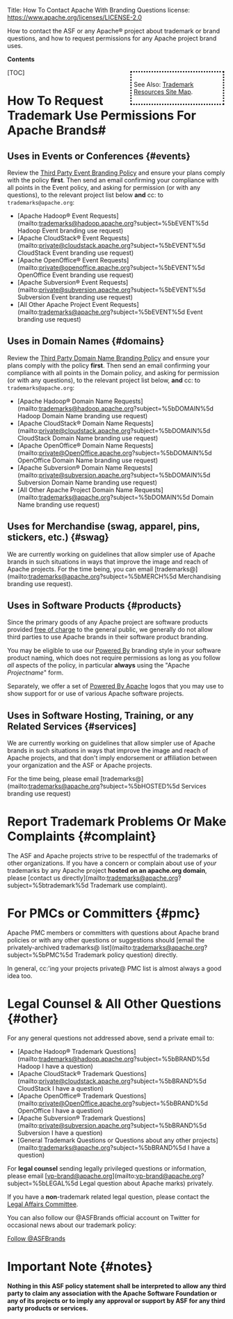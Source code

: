Title: How To Contact Apache With Branding Questions
license: https://www.apache.org/licenses/LICENSE-2.0

How to contact the ASF or any Apache&reg; project about trademark or brand questions, and how 
to request permissions for any Apache project brand uses.

**Contents**

<div class=".pull-right" style="float:right; border-style:dotted; width:200px; padding:5px; margin:5px">

See Also: [Trademark Resources Site Map][resources].

</div>

[TOC]

# How To Request Trademark Use Permissions For Apache Brands#

## Uses in Events or Conferences  {#events}

Review the [Third Party Event Branding Policy][events] and ensure your 
plans comply with the policy **first**.  Then send an email confirming 
your compliance with all points in the Event policy, and asking for 
permission (or with any questions), to the relevant project list 
below **and** cc: to `trademarks@apache.org`:

- [Apache Hadoop&reg; Event Requests](mailto:trademarks@hadoop.apache.org?subject=%5bEVENT%5d Hadoop Event branding use request)
- [Apache CloudStack&reg; Event Requests](mailto:private@cloudstack.apache.org?subject=%5bEVENT%5d CloudStack Event branding use request)
- [Apache OpenOffice&reg; Event Requests](mailto:private@openoffice.apache.org?subject=%5bEVENT%5d OpenOffice Event branding use request)
- [Apache Subversion&reg; Event Requests](mailto:private@subversion.apache.org?subject=%5bEVENT%5d Subversion Event branding use request)
- [All Other Apache Project Event Requests](mailto:trademarks@apache.org?subject=%5bEVENT%5d Event branding use request)

## Uses in Domain Names  {#domains}

Review the [Third Party Domain Name Branding Policy][domains] and ensure your 
plans comply with the policy **first**.  Then send an email confirming 
your compliance with all points in the Domain policy, and asking for 
permission (or with any questions), to the relevant project list 
below, **and** cc: to `trademarks@apache.org`:

- [Apache Hadoop&reg; Domain Name Requests](mailto:trademarks@hadoop.apache.org?subject=%5bDOMAIN%5d Hadoop Domain Name branding use request)
- [Apache CloudStack&reg; Domain Name Requests](mailto:private@cloudstack.apache.org?subject=%5bDOMAIN%5d CloudStack Domain Name branding use request)
- [Apache OpenOffice&reg; Domain Name Requests](mailto:private@OpenOffice.apache.org?subject=%5bDOMAIN%5d OpenOffice Domain Name branding use request)
- [Apache Subversion&reg; Domain Name Requests](mailto:private@subversion.apache.org?subject=%5bDOMAIN%5d Subversion Domain Name branding use request)
- [All Other Apache Project Domain Name Requests](mailto:trademarks@apache.org?subject=%5bDOMAIN%5d Domain Name branding use request)

## Uses for Merchandise (swag, apparel, pins, stickers, etc.)  {#swag}

We are currently working on guidelines that allow simpler use of Apache 
brands in such situations in ways that improve the image and reach 
of Apache projects.  For the time being, you can email [trademarks@](mailto:trademarks@apache.org?subject=%5bMERCH%5d Merchandising branding use request).

## Uses in Software Products  {#products}

Since the primary goods of any Apache project are software products 
provided [free of charge][free] to the general public, we generally do not allow third parties 
to use Apache brands in their software product branding.

You may be eligible to use our [Powered By][poweredby] branding style
in your software product naming, which does not require permissions as long 
as you follow *all* aspects of the policy, in particular **always** using the 
"Apache *Projectname*" form.

Separately, we offer a set of [Powered By Apache][poweredbylogo] logos that you
may use to show support for or use of various Apache software projects.

## Uses in Software Hosting, Training, or any Related Services  {#services]

We are currently working on guidelines that allow simpler use of Apache 
brands in such situations in ways that improve the image and reach 
of Apache projects, and that don't imply endorsement or affiliation 
between your organization and the ASF or Apache projects.  

For the time being, please email [trademarks@](mailto:trademarks@apache.org?subject=%5bHOSTED%5d Services branding use request)

# Report Trademark Problems Or Make Complaints  {#complaint}

The ASF and Apache projects strive to be respectful of the trademarks of 
other organizations.  If you have a concern or complain about use of *your* 
trademarks by any Apache project **hosted on an apache.org domain**, please 
[contact us directly](mailto:trademarks@apache.org?subject=%5btrademark%5d Trademark use complaint).

# For PMCs or Committers  {#pmc}

Apache PMC members or committers with questions about Apache brand policies or with any 
other questions or suggestions should [email the privately-archived trademarks@ list](mailto:trademarks@apache.org?subject=%5bPMC%5d Trademark policy question) directly.

In general, cc:'ing your projects private@ PMC list is almost always a good idea too.

# Legal Counsel & All Other Questions  {#other}

For any general questions not addressed above, send a private email to: 

- [Apache Hadoop&reg; Trademark Questions](mailto:trademarks@hadoop.apache.org?subject=%5bBRAND%5d Hadoop I have a question)
- [Apache CloudStack&reg; Trademark Questions](mailto:private@cloudstack.apache.org?subject=%5bBRAND%5d CloudStack I have a question)
- [Apache OpenOffice&reg; Trademark Questions](mailto:private@OpenOffice.apache.org?subject=%5bBRAND%5d OpenOffice I have a question)
- [Apache Subversion&reg; Trademark Questions](mailto:private@subversion.apache.org?subject=%5bBRAND%5d Subversion I have a question)
- [General Trademark Questions or Questions about any other projects](mailto:trademarks@apache.org?subject=%5bBRAND%5d I have a question)

For **legal counsel** sending legally privileged questions or information, 
please email [vp-brand@apache.org](mailto:vp-brand@apache.org?subject=%5bLEGAL%5d Legal question about Apache marks) privately.

If you have a **non**-trademark related legal question, please 
contact the [Legal Affairs Committee](http://www.apache.org/legal/).

You can also follow our @ASFBrands official account on Twitter for occasional news about our trademark policy:

<a href="https://twitter.com/ASFBrands" class="twitter-follow-button" data-show-count="false" data-dnt="true">Follow @ASFBrands</a> <script>!function(d,s,id)  {var js,fjs=d.getElementsByTagName(s)[0],p=/^http:/.test(d.location)?'http':'https';if(!d.getElementById(id)){js=d.createElement(s);js.id=id;js.src=p+'://platform.twitter.com/widgets.js';fjs.parentNode.insertBefore(js,fjs);}}(document, 'script', 'twitter-wjs');</script>

# Important Note  {#notes}

**Nothing in this ASF policy statement shall be interpreted to allow any
third party to claim any association with the Apache Software Foundation or
any of its projects or to imply any approval or support by ASF for any
third party products or services.** 

[free]: //www.apache.org/free/
[events]: //www.apache.org/foundation/marks/events.html
[domains]: //www.apache.org/foundation/marks/domains.html
[faq]: //www.apache.org/foundation/marks/faq
[poweredby]: //www.apache.org/foundation/marks/faq/#poweredby
[poweredbylogo]: //www.apache.org/foundation/press/kit/#poweredby
[resources]: //www.apache.org/foundation/marks/resources
